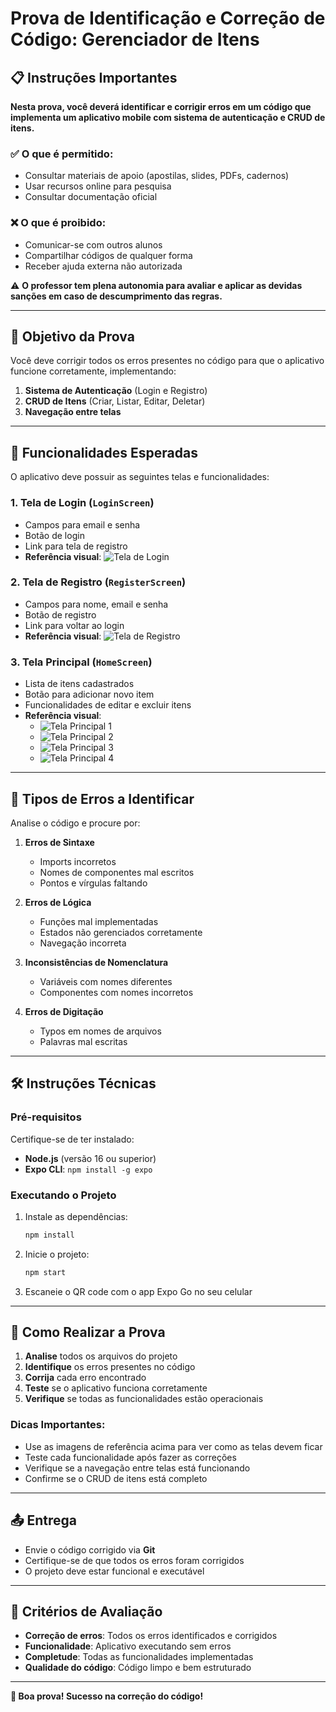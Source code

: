 # Prova de Identificação e Correção de Código: Gerenciador de Itens

## 📋 Instruções Importantes

**Nesta prova, você deverá identificar e corrigir erros em um código que implementa um aplicativo mobile com sistema de autenticação e CRUD de itens.**

### ✅ O que é permitido:
- Consultar materiais de apoio (apostilas, slides, PDFs, cadernos)
- Usar recursos online para pesquisa
- Consultar documentação oficial

### ❌ O que é proibido:
- Comunicar-se com outros alunos
- Compartilhar códigos de qualquer forma
- Receber ajuda externa não autorizada

⚠️ **O professor tem plena autonomia para avaliar e aplicar as devidas sanções em caso de descumprimento das regras.**

---

## 🎯 Objetivo da Prova

Você deve corrigir todos os erros presentes no código para que o aplicativo funcione corretamente, implementando:

1. **Sistema de Autenticação** (Login e Registro)
2. **CRUD de Itens** (Criar, Listar, Editar, Deletar)
3. **Navegação entre telas**

---

## 📱 Funcionalidades Esperadas

O aplicativo deve possuir as seguintes telas e funcionalidades:

### 1. Tela de Login (`LoginScreen`)
- Campos para email e senha
- Botão de login
- Link para tela de registro
- **Referência visual**: ![Tela de Login](./prints/login.png)

### 2. Tela de Registro (`RegisterScreen`)
- Campos para nome, email e senha
- Botão de registro
- Link para voltar ao login
- **Referência visual**: ![Tela de Registro](./prints/registrar.png)

### 3. Tela Principal (`HomeScreen`)
- Lista de itens cadastrados
- Botão para adicionar novo item
- Funcionalidades de editar e excluir itens
- **Referência visual**: 
  - ![Tela Principal 1](./prints/img_1.png)
  - ![Tela Principal 2](./prints/img_2.png)
  - ![Tela Principal 3](./prints/img_3.png)
  - ![Tela Principal 4](./prints/img_4.png)

---

## 🔧 Tipos de Erros a Identificar

Analise o código e procure por:

1. **Erros de Sintaxe**
   - Imports incorretos
   - Nomes de componentes mal escritos
   - Pontos e vírgulas faltando

2. **Erros de Lógica**
   - Funções mal implementadas
   - Estados não gerenciados corretamente
   - Navegação incorreta

3. **Inconsistências de Nomenclatura**
   - Variáveis com nomes diferentes
   - Componentes com nomes incorretos

4. **Erros de Digitação**
   - Typos em nomes de arquivos
   - Palavras mal escritas

---

## 🛠️ Instruções Técnicas

### Pré-requisitos
Certifique-se de ter instalado:
- **Node.js** (versão 16 ou superior)
- **Expo CLI**: `npm install -g expo`

### Executando o Projeto
1. Instale as dependências:
   ```bash
   npm install
   ```

2. Inicie o projeto:
   ```bash
   npm start
   ```

3. Escaneie o QR code com o app Expo Go no seu celular

---

## 📝 Como Realizar a Prova

1. **Analise** todos os arquivos do projeto
2. **Identifique** os erros presentes no código
3. **Corrija** cada erro encontrado
4. **Teste** se o aplicativo funciona corretamente
5. **Verifique** se todas as funcionalidades estão operacionais

### Dicas Importantes:
- Use as imagens de referência acima para ver como as telas devem ficar
- Teste cada funcionalidade após fazer as correções
- Verifique se a navegação entre telas está funcionando
- Confirme se o CRUD de itens está completo

---

## 📤 Entrega

- Envie o código corrigido via **Git**
- Certifique-se de que todos os erros foram corrigidos
- O projeto deve estar funcional e executável

---

## 🎯 Critérios de Avaliação

- **Correção de erros**: Todos os erros identificados e corrigidos
- **Funcionalidade**: Aplicativo executando sem erros
- **Completude**: Todas as funcionalidades implementadas
- **Qualidade do código**: Código limpo e bem estruturado

---

**🚀 Boa prova! Sucesso na correção do código!**